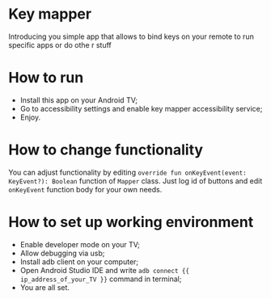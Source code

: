 # Key mapper
Introducing you simple app that allows to bind keys on your remote to run specific apps or do othe
r stuff

# How to run
- Install this app on your Android TV;
- Go to accessibility settings and enable key mapper accessibility service;
- Enjoy.

# How to change functionality
You can adjust functionality by editing `override fun onKeyEvent(event: KeyEvent?): Boolean` 
function of `Mapper` class. Just log id of buttons and edit `onKeyEvent` function body for your own 
needs.

# How to set up working environment
- Enable developer mode on your TV; 
- Allow debugging via usb;
- Install adb client on your computer;
- Open Android Studio IDE and write `adb connect {{ ip_address_of_your_TV }}` command in terminal;
- You are all set.
